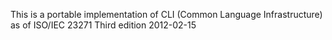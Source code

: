 This is a portable implementation of CLI (Common Language Infrastructure) as of ISO/IEC 23271 Third edition 2012-02-15

